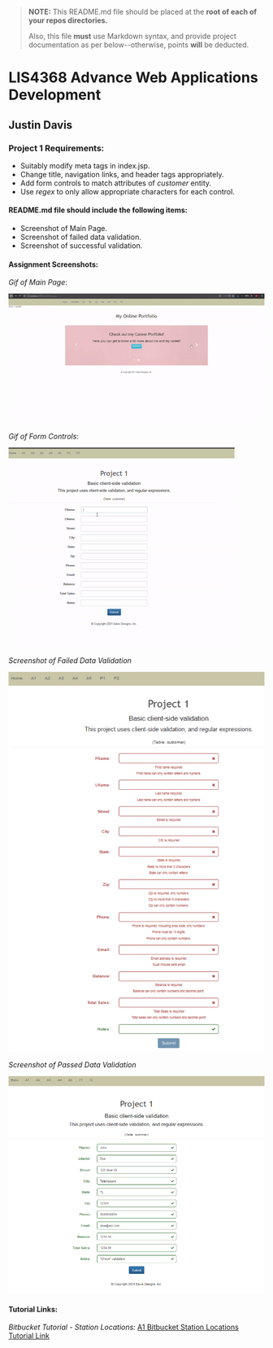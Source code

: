 > **NOTE:** This README.md file should be placed at the **root of each of your repos directories.**
>
>Also, this file **must** use Markdown syntax, and provide project documentation as per below--otherwise, points **will** be deducted.
>

# LIS4368 Advance Web Applications Development

## Justin Davis

### Project 1 Requirements:

* Suitably modify meta tags in index.jsp.
* Change title, navigation links, and header tags appropriately.
* Add form controls to match attributes of *customer* entity.
* Use *regex* to only allow appropriate characters for each control.

#### README.md file should include the following items:

* Screenshot of Main Page.
* Screenshot of failed data validation.
* Screenshot of successful validation.

#### Assignment Screenshots:

*Gif of Main Page*:

![Gif of Main Page](img/main.gif)

*Gif of Form Controls*:

![Form Control Gif](img/control.gif)

*Screenshot of Failed Data Validation*

![Failed Data](img/p1_failed.png)

*Screenshot of Passed Data Validation*

![Passed Data](img/p1_pass.png)

#### Tutorial Links:

*Bitbucket Tutorial - Station Locations:*
[A1 Bitbucket Station Locations Tutorial Link](https://bitbucket.org/jd19z/bitbucketstationlocations/ "Bitbucket Station Locations")